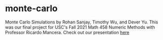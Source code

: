 # monte-carlo

Monte Carlo Simulations by Rohan Sanjay, Timothy Wu, and Dever Yu. This was our final project for USC's Fall 2021 Math 458 Numeric Methods with Professor Ricardo Mancera. Check out our presentation [here](https://docs.google.com/presentation/d/1cDZkjNJbbyF5RVJ1rex8pLr75FBHUMXv51GQGLYawpQ/edit#slide=id.gf093013c0a_0_16)